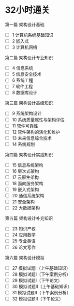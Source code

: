 # 32小时通关

第一篇 架构设计基础

* [ ]  1 计算机系统基础知识
* [ ]  2 嵌入式
* [ ]  3 计算机网络

第二篇 架构设计专业知识

* [ ]  4 信息系统
* [ ]  5 信息安全技术
* [ ]  6 系统工程
* [ ]  7 软件工程
* [ ]  8 数据库设计

第三篇 架构设计高级知识

* [ ]  9 系统架构设计
* [ ]  10 系统质量属性与架构评估
* [ ]  11 软件可靠性
* [ ]  12 软件架构的演化和维护
* [ ]  13 未来信息综合技术
* [ ]  14 系统规划

第四篇 架构设计实践知识

* [ ]  15 信息系统架构
* [ ]  16 层次式架构
* [ ]  17 云原生架构
* [ ]  18 面向服务架构
* [ ]  19 嵌入式架构
* [ ]  20 通信系统架构
* [ ]  21 安全架构
* [ ]  22 大数据架构

第五篇 架构设计补充知识

* [ ]  23 知识产权
* [ ]  24 应用数学
* [ ]  25 专业英语
* [ ]  26 论文写作

第六篇 架构设计模拟

* [ ]  27 模拟试题I（上午基础知识）
* [ ]  28 模拟试题I（下午案例分析）
* [ ]  29 模拟试题I（下午论文）
* [ ]  30 模拟试题II（上午基础知识）
* [ ]  31 模拟试题II（下午案例分析）
* [ ]  32 模拟试题II（下午论文）
